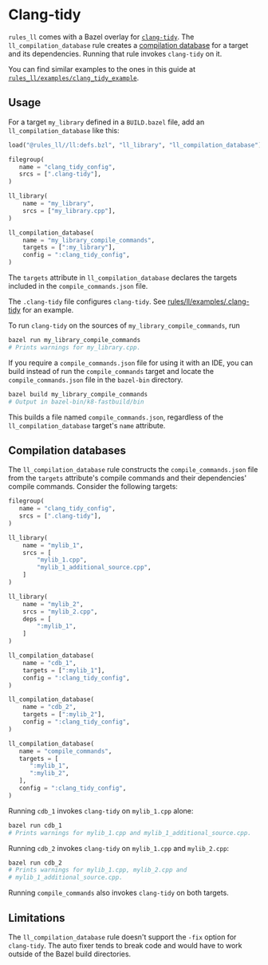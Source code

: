 # Clang-tidy

`rules_ll` comes with a Bazel overlay for [`clang-tidy`](https://clang.llvm.org/extra/clang-tidy/).
The `ll_compilation_database` rule creates a [compilation database](https://clang.llvm.org/docs/JSONCompilationDatabase.html)
for a target and its dependencies. Running that rule invokes `clang-tidy` on it.

You can find similar examples to the ones in this guide at [`rules_ll/examples/clang_tidy_example`](https://github.com/eomii/rules_ll/tree/main/examples/clang_tidy_example).

## Usage

For a target `my_library` defined in a `BUILD.bazel` file, add an
`ll_compilation_database` like this:

```python
load("@rules_ll//ll:defs.bzl", "ll_library", "ll_compilation_database")

filegroup(
   name = "clang_tidy_config",
   srcs = [".clang-tidy"],
)

ll_library(
    name = "my_library",
    srcs = ["my_library.cpp"],
)

ll_compilation_database(
    name = "my_library_compile_commands",
    targets = [":my_library"],
    config = ":clang_tidy_config",
)
```

The `targets` attribute in `ll_compilation_database` declares the targets
included in the `compile_commands.json` file.

The `.clang-tidy` file configures `clang-tidy`. See
[rules/ll/examples/.clang-tidy](https://github.com/eomii/rules_ll/tree/main/examples/.clang-tidy)
for an example.

To run `clang-tidy` on the sources of `my_library_compile_commands`, run

```bash
bazel run my_library_compile_commands
# Prints warnings for my_library.cpp.
```

If you require a `compile_commands.json` file for using it with an IDE, you can
build instead of run the `compile_commands` target and locate the
`compile_commands.json` file in the `bazel-bin` directory.

```bash
bazel build my_library_compile_commands
# Output in bazel-bin/k8-fastbuild/bin
```

This builds a file named `compile_commands.json`, regardless of the
`ll_compilation_database` target's `name` attribute.

## Compilation databases

The `ll_compilation_database` rule constructs the `compile_commands.json` file
from the `targets` attribute's compile commands and their dependencies' compile
commands. Consider the following targets:

```python
filegroup(
   name = "clang_tidy_config",
   srcs = [".clang-tidy"],
)

ll_library(
    name = "mylib_1",
    srcs = [
        "mylib_1.cpp",
        "mylib_1_additional_source.cpp",
    ]
)

ll_library(
    name = "mylib_2",
    srcs = "mylib_2.cpp",
    deps = [
        ":mylib_1",
    ]
)

ll_compilation_database(
    name = "cdb_1",
    targets = [":mylib_1"],
    config = ":clang_tidy_config",
)

ll_compilation_database(
    name = "cdb_2",
    targets = [":mylib_2"],
    config = ":clang_tidy_config",
)

ll_compilation_database(
   name = "compile_commands",
   targets = [
      ":mylib_1",
      ":mylib_2",
   ],
   config = ":clang_tidy_config",
)
```

Running `cdb_1` invokes `clang-tidy` on `mylib_1.cpp` alone:

```bash
bazel run cdb_1
# Prints warnings for mylib_1.cpp and mylib_1_additional_source.cpp.
```

Running `cdb_2` invokes `clang-tidy` on `mylib_1.cpp` and `mylib_2.cpp`:

```bash
bazel run cdb_2
# Prints warnings for mylib_1.cpp, mylib_2.cpp and
# mylib_1_additional_source.cpp.
```

Running `compile_commands` also invokes `clang-tidy` on both targets.

## Limitations

The `ll_compilation_database` rule doesn't support the `-fix` option for
`clang-tidy`. The auto fixer tends to break code and would have to work outside
of the Bazel build directories.
